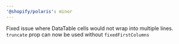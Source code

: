 ```yaml
---
'@shopify/polaris': minor
---
```


Fixed issue where DataTable cells would not wrap into multiple lines. `truncate` prop can now be used without `fixedFirstColumns`
